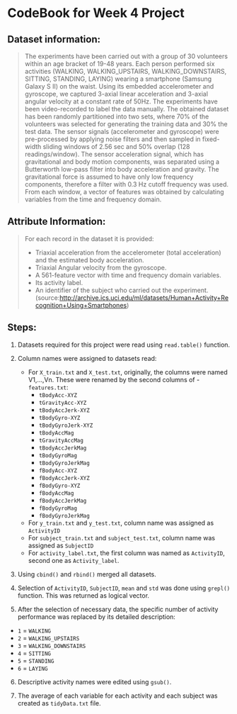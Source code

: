 # CodeBook for Week 4 Project

## Dataset information:
>The experiments have been carried out with a group of 30 volunteers within an age bracket of 19-48 years. Each person performed six activities (WALKING, WALKING_UPSTAIRS, WALKING_DOWNSTAIRS, SITTING, STANDING, LAYING) wearing a smartphone (Samsung Galaxy S II) on the waist. Using its embedded accelerometer and gyroscope, we captured 3-axial linear acceleration and 3-axial angular velocity at a constant rate of 50Hz. The experiments have been video-recorded to label the data manually. The obtained dataset has been randomly partitioned into two sets, where 70% of the volunteers was selected for generating the training data and 30% the test data. 
>The sensor signals (accelerometer and gyroscope) were pre-processed by applying noise filters and then sampled in fixed-width sliding windows of 2.56 sec and 50% overlap (128 readings/window). The sensor acceleration signal, which has gravitational and body motion components, was separated using a Butterworth low-pass filter into body acceleration and gravity. The gravitational force is assumed to have only low frequency components, therefore a filter with 0.3 Hz cutoff frequency was used. From each window, a vector of features was obtained by calculating variables from the time and frequency domain.

## Attribute Information:
>For each record in the dataset it is provided: 
>- Triaxial acceleration from the accelerometer (total acceleration) and the estimated body acceleration. 
>- Triaxial Angular velocity from the gyroscope. 
>- A 561-feature vector with time and frequency domain variables. 
>- Its activity label. 
>- An identifier of the subject who carried out the experiment.
(source:http://archive.ics.uci.edu/ml/datasets/Human+Activity+Recognition+Using+Smartphones)

## Steps:
1.	Datasets required for this project were read using `read.table()` function. 

2.	Column names were assigned to datasets read:
    - For `X_train.txt` and `X_test.txt`, originally, the columns were named V1,…,Vn. These were renamed by the second columns of -`features.txt`:
        - `tBodyAcc-XYZ`
        - `tGravityAcc-XYZ`
        - `tBodyAccJerk-XYZ`
        - `tBodyGyro-XYZ`
        - `tBodyGyroJerk-XYZ`
        - `tBodyAccMag`
        - `tGravityAccMag`
        - `tBodyAccJerkMag`
        - `tBodyGyroMag`
        - `tBodyGyroJerkMag`
        - `fBodyAcc-XYZ`
        - `fBodyAccJerk-XYZ`
        - `fBodyGyro-XYZ`
        - `fBodyAccMag`
        - `fBodyAccJerkMag`
        - `fBodyGyroMag`
        - `fBodyGyroJerkMag`
    - For `y_train.txt` and `y_test.txt`, column name was assigned as `ActivityID`
    - For `subject_train.txt` and `subject_test.txt`, column name was assigned as `SubjectID`
    - For `activity_label.txt`, the first column was named as `ActivityID`, second one as `Activity_label`.
    
3. Using `cbind()` and `rbind()` merged all datasets.

4. Selection of `ActivityID`, `SubjectID`, `mean` and `std` was done using `grepl()` function. This was returned as logical vector.

5. After the selection of necessary data, the specific number of activity performance was replaced by its detailed description: 
- `1` = `WALKING`
- `2` = `WALKING_UPSTAIRS`
- `3` = `WALKING_DOWNSTAIRS`
- `4` = `SITTING`
- `5` = `STANDING`
- `6` = `LAYING`

6.	Descriptive activity names were edited using `gsub()`.

7.	The average of each variable for each activity and each subject was created as `tidyData.txt` file.  
